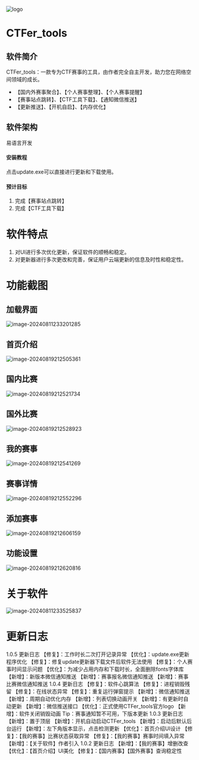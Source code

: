![logo](./assets/logo-1723602499752-2.png)

# CTFer_tools

## 软件简介

CTFer_tools：一款专为CTF赛事的工具，由作者完全自主开发，助力您在网络空间领域的成长。

- 【国内外赛事聚合】、【个人赛事整理】、【个人赛事提醒】
- 【赛事站点跳转】、【CTF工具下载】、【通知微信推送】
- 【更新推送】、【开机自启】、【内存优化】

## 软件架构

易语言开发


#### 安装教程

点击update.exe可以直接进行更新和下载使用。

#### 预计目标

1.  完成【赛事站点跳转】
2.  完成【CTF工具下载】

# 软件特点

1. 对UI进行多次优化更新，保证软件的顺畅和稳定。
2. 对更新器进行多次更改和完善，保证用户云端更新的信息及时性和稳定性。

# 功能截图

## 加载界面

![image-20240811233201285](./assets/image-20240811233201285.png)

## 首页介绍

![image-20240819212505361](./assets/image-20240819212505361.png)

## 国内比赛

![image-20240819212521734](./assets/image-20240819212521734.png)

## 国外比赛

![image-20240819212528923](./assets/image-20240819212528923.png)

## 我的赛事

![image-20240819212541269](./assets/image-20240819212541269.png)

## 赛事详情

![image-20240819212552296](./assets/image-20240819212552296.png)

## 添加赛事

![image-20240819212606159](./assets/image-20240819212606159.png)

## 功能设置

![image-20240819212620816](./assets/image-20240819212620816.png)

# 关于软件

![image-20240811233525837](./assets/image-20240811233525837.png)

# 更新日志

1.0.5 更新日志
【修复】：工作时长二次打开记录异常
【优化】：update.exe更新程序优化
【修复】：修复update更新器下载文件后软件无法使用
【修复】：个人赛事时间显示问题
【优化】：为减少占用内存和下载时长，全面删除fonts字体库
【新增】：新版本微信通知推送
【新增】：赛事报名微信通知推送
【新增】：赛事比赛微信通知推送
1.0.4 更新日志
【修复】：软件心跳算法
【修复】：进程销毁残留
【修复】：在线状态异常
【修复】：重复运行弹窗提示
【新增】：微信通知推送
【新增】：周期自动优化内存
【新增】：列表切换动画开关
【新增】：有更新时自动更新
【新增】：微信推送接口
【优化】：正式使用CTFer_tools官方logo
【新增】：软件关闭销毁动画
Tip：赛事通知暂不可用，下版本更新
1.0.3 更新日志
【新增】：置于顶层
【新增】：开机自动启动CTFer_tools
【新增】：启动后默认后台运行
【新增】：左下角版本显示，点击检测更新
【优化】：首页介绍UI设计
【修复】：【我的赛事】比赛状态获取异常
【修复】：【我的赛事】赛事时间填入异常
【新增】：【关于软件】作者引入
1.0.2 更新日志
【新增】：【我的赛事】增删改查
【优化】：【首页介绍】UI美化
【修复】：【国内赛事】【国外赛事】查询稳定性